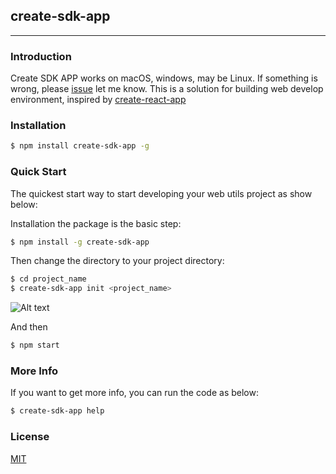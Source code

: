 ## create-sdk-app

-------------------------------

### Introduction

Create SDK APP works on macOS, windows, may be Linux.
If something is wrong, please [issue](https://github.com/eryue0220/create-sdk-app/issues) let me know. This is a solution for building web develop environment, inspired by [create-react-app](https://github.com/facebookincubator/create-react-app)

### Installation

```bash
$ npm install create-sdk-app -g
```

### Quick Start

The quickest start way to start developing your web utils project as show below:

Installation the package is the basic step:

```bash
$ npm install -g create-sdk-app
```

Then change the directory to your project directory:
```bash
$ cd project_name
$ create-sdk-app init <project_name>
```

![Alt text](./1489410132509.png)


And then
```bash
$ npm start
```

### More Info

If you want to get more info, you can run the code as below:
```bash
$ create-sdk-app help
```

### License

[MIT](https://opensource.org/licenses/MIT)
